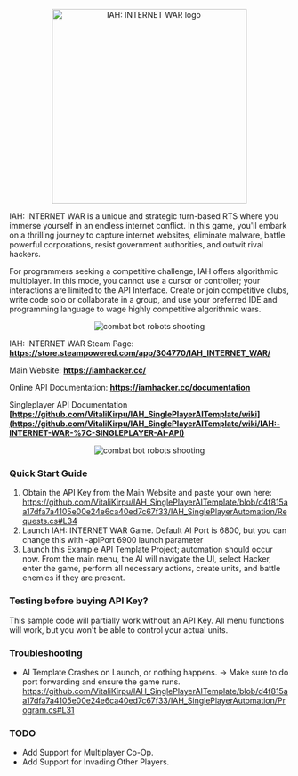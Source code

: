 <p align="center">  <img src="iah_logo.png" width="350" title="IAH: INTERNET WAR logo"/> </p>

IAH: INTERNET WAR is a unique and strategic turn-based RTS where you immerse yourself in an endless internet conflict. In this game, you'll embark on a thrilling journey to capture internet websites, eliminate malware, battle powerful corporations, resist government authorities, and outwit rival hackers.

For programmers seeking a competitive challenge, IAH offers algorithmic multiplayer. In this mode, you cannot use a cursor or controller; your interactions are limited to the API Interface. Create or join competitive clubs, write code solo or collaborate in a group, and use your preferred IDE and programming language to wage highly competitive algorithmic wars.

<p align="center"><img src="GIF_1.gif" title="combat bot robots shooting"/> </p>

IAH: INTERNET WAR Steam Page: **https://store.steampowered.com/app/304770/IAH_INTERNET_WAR/**

Main Website: **https://iamhacker.cc/**

Online API Documentation: **https://iamhacker.cc/documentation**

Singleplayer API Documentation **[https://github.com/VitaliKirpu/IAH_SinglePlayerAITemplate/wiki](https://github.com/VitaliKirpu/IAH_SinglePlayerAITemplate/wiki/IAH:-INTERNET-WAR-%7C-SINGLEPLAYER-AI-API)**

<p align="center"><img src="GIF_2.gif" title="combat bot robots shooting"/> </p>


### Quick Start Guide

1. Obtain the API Key from the Main Website and paste your own here: https://github.com/VitaliKirpu/IAH_SinglePlayerAITemplate/blob/d4f815aa17dfa7a4105e00e24e6ca40ed7c67f33/IAH_SinglePlayerAutomation/Requests.cs#L34
2. Launch IAH: INTERNET WAR Game. Default AI Port is 6800, but you can change this with -apiPort 6900 launch parameter
3. Launch this Example API Template Project; automation should occur now. From the main menu, the AI will navigate the UI, select Hacker, enter the game, perform all necessary actions, create units, and battle enemies if they are present.

### Testing before buying API Key?

This sample code will partially work without an API Key. All menu functions will work, but you won't be able to control your actual units.


### Troubleshooting
- AI Template Crashes on Launch, or nothing happens. -> Make sure to do port forwarding and ensure the game runs. https://github.com/VitaliKirpu/IAH_SinglePlayerAITemplate/blob/d4f815aa17dfa7a4105e00e24e6ca40ed7c67f33/IAH_SinglePlayerAutomation/Program.cs#L31

### TODO
- Add Support for Multiplayer Co-Op.
- Add Support for Invading Other Players.
